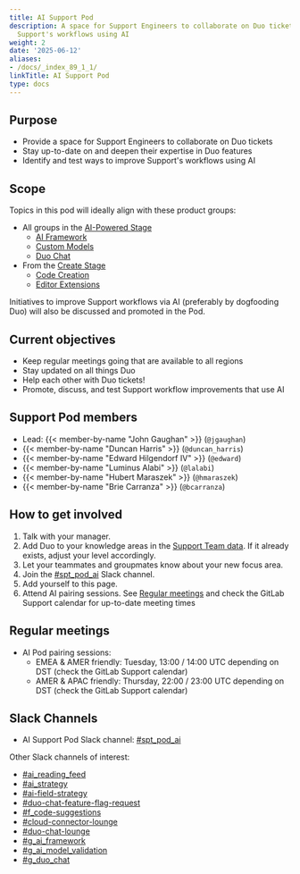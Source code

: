 ```yaml
---
title: AI Support Pod
description: A space for Support Engineers to collaborate on Duo tickets and improve
  Support's workflows using AI
weight: 2
date: '2025-06-12'
aliases:
- /docs/_index_89_1_1/
linkTitle: AI Support Pod
type: docs
---
```


## Purpose

- Provide a space for Support Engineers to collaborate on Duo tickets
- Stay up-to-date on and deepen their expertise in Duo features
- Identify and test ways to improve Support's workflows using AI

## Scope

Topics in this pod will ideally align with these product groups:

- All groups in the [AI-Powered Stage](/handbook/product/categories/#ai-powered-stage)
  - [AI Framework](/handbook/product/categories/#ai-framework-group)
  - [Custom Models](/handbook/product/categories/#custom-models-group)
  - [Duo Chat](/handbook/product/categories/#duo-chat-group)
- From the [Create Stage](/handbook/product/categories/#create-stage)
  - [Code Creation](/handbook/product/categories/#code-creation-group)
  - [Editor Extensions](/handbook/product/categories/#editor-extensions-group)

Initiatives to improve Support workflows via AI (preferably by dogfooding Duo) will also be discussed and promoted in the Pod.

## Current objectives

- Keep regular meetings going that are available to all regions
- Stay updated on all things Duo
- Help each other with Duo tickets!
- Promote, discuss, and test Support workflow improvements that use AI

## Support Pod members

- Lead: {{< member-by-name "John Gaughan" >}} (`@jgaughan`)
- {{< member-by-name "Duncan Harris" >}} (`@duncan_harris`)
- {{< member-by-name "Edward Hilgendorf IV" >}} (`@edward`)
- {{< member-by-name "Luminus Alabi" >}} (`@lalabi`)
- {{< member-by-name "Hubert Maraszek" >}} (`@hmaraszek`)
- {{< member-by-name "Brie Carranza" >}} (`@bcarranza`)

## How to get involved

1. Talk with your manager.
1. Add Duo to your knowledge areas in the [Support Team data](https://gitlab.com/gitlab-support-readiness/support-team/-/tree/master/data/agents?ref_type=heads). If it already exists, adjust your level accordingly.
1. Let your teammates and groupmates know about your new focus area.
1. Join the [#spt_pod_ai](https://gitlab.enterprise.slack.com/archives/C06KMDBJT5F) Slack channel.
1. Add yourself to this page.
1. Attend AI pairing sessions. See [Regular meetings](#regular-meetings) and check the GitLab Support calendar for up-to-date meeting times

## Regular meetings

- AI Pod pairing sessions:
  - EMEA & AMER friendly: Tuesday, 13:00 / 14:00 UTC depending on DST (check the GitLab Support calendar)
  - AMER & APAC friendly: Thursday, 22:00 / 23:00 UTC depending on DST (check the GitLab Support calendar)

## Slack Channels

- AI Support Pod Slack channel: [#spt_pod_ai](https://gitlab.enterprise.slack.com/archives/C06KMDBJT5F)

Other Slack channels of interest:

- [#ai_reading_feed](https://gitlab.enterprise.slack.com/archives/C06RXQR3TGF)
- [#ai_strategy](https://gitlab.enterprise.slack.com/archives/C051V1CHBFE)
- [#ai-field-strategy](https://gitlab.enterprise.slack.com/archives/C051SLP8WNB)
- [#duo-chat-feature-flag-request](https://gitlab.enterprise.slack.com/archives/C070FUQ7JDN)
- [#f_code-suggestions](https://gitlab.enterprise.slack.com/archives/C06841NNQNS)
- [#cloud-connector-lounge](https://gitlab.enterprise.slack.com/archives/C04KWTK3GFJ)
- [#duo-chat-lounge](https://gitlab.enterprise.slack.com/archives/C06LWENL58F)
- [#g_ai_framework](https://gitlab.enterprise.slack.com/archives/C051K31F30R)
- [#g_ai_model_validation](https://gitlab.enterprise.slack.com/archives/C05CJ1T3P0W)
- [#g_duo_chat](https://gitlab.enterprise.slack.com/archives/C06D5C70MD2)
